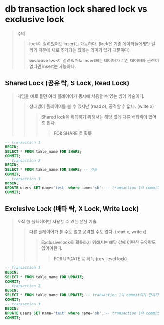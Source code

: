 # db transaction lock shared lock vs exclusive lock

> 주의
>
> > lock이 걸려있어도 insert는 가능하다. (lock은 기존 데이터들에게만 걸리기 때문에 새로 추가되는 값에는 의미가 없기 때문이다)
> >
> > exclusive lock이 걸려있어도 insert되는 데이터가 기존 데이터와 관련이 없다면 insert는 가능하다.

## Shared Lock (공유 락, S Lock, Read Lock)

> 게임을 예로 들면 여러 플레이어가 동시에 사용할 수 있는 방어 기술이다.
>
> > 상대방이 플레이어를 볼 수 있지만 (read o), 공격할 수 없다. (write x)
> >
> > > Shared lock을 획득하기 위해서는 해당 값에 다른 배타락이 있어도 된다.
> > >
> > > > FOR SHARE 로 획득

```sql
-- transaction 1
BEGIN;
SELECT * FROM table_name FOR SHARE;
COMMIT;
-- transaction 2
BEGIN;
SELECT * FROM table_name FOR SHARE; -- 가능
COMMIT;
-- transaction 3
BEGIN;
UPDATE users SET name='test' where name='sb'; -- transaction 1이 commit되기 전까지 대기
COMMIT;
```

## Exclusive Lock (배타 락, X Lock, Write Lock)

> 오직 한 플레이어만 사용할 수 있는 은신 기술
>
> > 다른 플레이어가 볼 수도 없고 공격할 수도 없다. (read x, write x)
> >
> > > Exclusive lock을 획득하기 위해서는 해당 값에 어떤한 공유락도 없어야한다.
> > >
> > > > FOR UPDATE 로 획득 (row-level lock)

```sql
-- transaction 1
BEGIN;
SELECT * FROM table_name FOR UPDATE;
COMMIT;
-- transaction 2
BEGIN;
SELECT * FROM table_name FOR UPDATE; -- transaction 1이 commit되기 전까지 대기
COMMIT;
-- transaction 3
BEGIN;
UPDATE users SET name='test' where name='sb'; -- transaction 1이 commit되기 전까지 대기
COMMIT;
```
